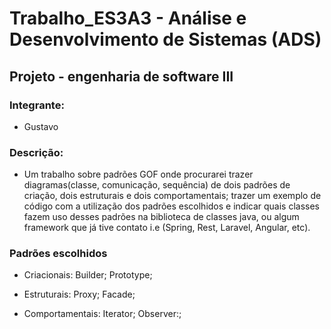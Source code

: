 # Trabalho_ES3A3 - Análise e Desenvolvimento de Sistemas (ADS)
## Projeto - engenharia de software III

### Integrante:
- Gustavo

### Descrição: 
- Um trabalho sobre padrões GOF onde procurarei trazer diagramas(classe, comunicação, sequência) de dois padrões de criação, dois estruturais e dois comportamentais; trazer um exemplo de código com a utilização dos padrões escolhidos e indicar quais classes fazem uso desses padrões na biblioteca de classes java, ou algum framework que já tive contato i.e (Spring, Rest, Laravel, Angular, etc).

### Padrões escolhidos

- Criacionais:
 Builder;
 Prototype;

- Estruturais: 
 Proxy;
 Facade;

- Comportamentais:
 Iterator;
 Observer:;

